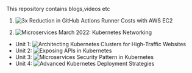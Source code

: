This repository contains blogs,videos etc

1. ![3x Reduction in GitHub Actions Runner Costs with AWS EC2](https://devopscube.com/reduce-github-actions-runner-cost/)


2. ![Microservices March 2022: Kubernetes Networking](https://www.f5.com/company/blog/nginx/microservices-march-architecting-kubernetes-clusters-for-high-traffic-websites)
- Unit 1: ![Architecting Kubernetes Clusters for High‑Traffic Websites]([https://www.f5.com/company/blog/nginx/microservices-march-architecting-kubernetes-clusters-for-high-traffic-websites](https://www.f5.com/company/blog/nginx/microservices-march-exposing-apis-in-kubernetes)) 
- Unit 2: ![Exposing APIs in Kubernetes](https://www.f5.com/company/blog/nginx/microservices-march-microservices-security-pattern-in-kubernetes)
- Unit 3: ![Microservices Security Pattern in Kubernetes](https://www.f5.com/company/blog/nginx/microservices-march-microservices-security-pattern-in-kubernetes)
- Unit 4: ![Advanced Kubernetes Deployment Strategies](https://www.f5.com/company/blog/nginx/microservices-march-advanced-kubernetes-deployment-strategies)
